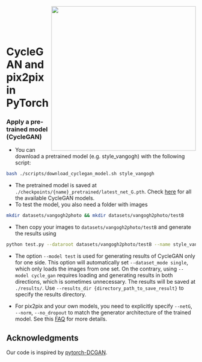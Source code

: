 
<img src='imgs/horse2zebra.gif' align="right" width=384>

<br><br><br>

# CycleGAN and pix2pix in PyTorch


### Apply a pre-trained model (CycleGAN)
- You can download a pretrained model (e.g. style_vangogh) with the following script:
```bash
bash ./scripts/download_cyclegan_model.sh style_vangogh
```
- The pretrained model is saved at `./checkpoints/{name}_pretrained/latest_net_G.pth`. Check [here](https://github.com/junyanz/pytorch-CycleGAN-and-pix2pix/blob/master/scripts/download_cyclegan_model.sh#L3) for all the available CycleGAN models.
- To test the model, you also need a folder with images
```bash
mkdir datasets/vangogh2photo && mkdir datasets/vangogh2photo/testB
```


- Then copy your images to `datasets/vangogh2photo/testB` and generate the results using
```bash
python test.py --dataroot datasets/vangogh2photo/testB --name style_vangogh_pretrained --model test --no_dropout
```
- The option `--model test` is used for generating results of CycleGAN only for one side. This option will automatically set `--dataset_mode single`, which only loads the images from one set. On the contrary, using `--model cycle_gan` requires loading and generating results in both directions, which is sometimes unnecessary. The results will be saved at `./results/`. Use `--results_dir {directory_path_to_save_result}` to specify the results directory.

- For pix2pix and your own models, you need to explicitly specify `--netG`, `--norm`, `--no_dropout` to match the generator architecture of the trained model. See this [FAQ](https://github.com/junyanz/pytorch-CycleGAN-and-pix2pix/blob/master/docs/qa.md#runtimeerror-errors-in-loading-state_dict-812-671461-296) for more details.

## Acknowledgments
Our code is inspired by [pytorch-DCGAN](https://github.com/pytorch/examples/tree/master/dcgan).
